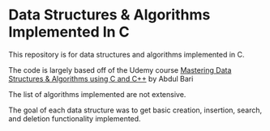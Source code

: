 # Data Structures & Algorithms Implemented In C

This repository is for data structures and algorithms implemented in C.

The code is largely based off of the Udemy course [Mastering Data Structures & Algorithms using C and C++](https://www.udemy.com/course/datastructurescncpp) by Abdul Bari

The list of algorithms implemented are not extensive.

The goal of each data structure was to get basic creation, insertion, search, and deletion functionality implemented.
